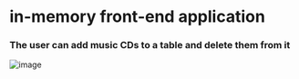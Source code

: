 # in-memory front-end application 

### The user can add music CDs to a table and delete them from it

![image](https://github.com/user-attachments/assets/0bbe18ac-aa5d-4847-ab07-b492128fbf44)
